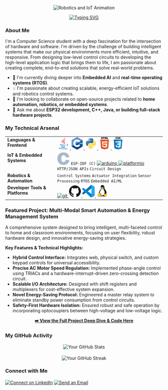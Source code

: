 <p align="center">
  <img src="https://github.com/ROCKER-RID/ROCKER-RID/blob/main/profileele.gif?raw=true" width="600" alt="Robotics and IoT Animation">
</p>

<p align="center">
  <a href="https://github.com/DenverCoderl/readme-typing-svg">
    <img src="https://readme-typing-svg.demolab.com?font=Fira+Code&weight=600&size=24&duration=4000&pause=1000&color=20C20E&center=true&vCenter=true&width=1000&lines=Java+and+C%2B%2B+Developer;C+and+Javascript+Developer;IoT+%26+Robotics+Enthusiast;Building+the+bridge+between+hardware+and+software." alt="Typing SVG" />
  </a>
</p>

<h3 align="left">About Me</h3>
<p>
I'm a Computer Science student with a deep fascination for the intersection of hardware and software. I'm driven by the challenge of building intelligent systems that make our physical environments more efficient, intuitive, and responsive. From designing low-level control circuits to developing the high-level application logic that brings them to life, I am passionate about creating complete, end-to-end solutions that solve real-world problems.
</p>

- 🌱 I'm currently diving deeper into **Embedded AI** and **real-time operating systems (RTOS)**.
- 💡 I'm passionate about creating scalable, energy-efficient IoT solutions and robotics control systems.
- 👯 I'm looking to collaborate on open-source projects related to **home automation, robotics, or embedded systems**.
- 💬 Ask me about **ESP32 development, C++, Java, or building full-stack hardware projects**.

<h3 align="left">My Technical Arsenal</h3>
<table>
  <tr>
    <td valign="top"><strong>Languages & Frontend</strong></td>
    <td><a href="https://www.java.com" target="_blank" rel="noreferrer"> <img src="https://raw.githubusercontent.com/devicons/devicon/master/icons/java/java-original.svg" alt="java" width="40" height="40"/> </a> <a href="https://www.cplusplus.com/" target="_blank" rel="noreferrer"> <img src="https://raw.githubusercontent.com/devicons/devicon/master/icons/cplusplus/cplusplus-original.svg" alt="cplusplus" width="40" height="40"/> </a> <a href="https://www.python.org" target="_blank" rel="noreferrer"> <img src="https://raw.githubusercontent.com/devicons/devicon/master/icons/python/python-original.svg" alt="python" width="40" height="40"/> </a> <a href="https://www.w3.org/html/" target="_blank" rel="noreferrer"> <img src="https://raw.githubusercontent.com/devicons/devicon/master/icons/html5/html5-original-wordmark.svg" alt="html5" width="40" height="40"/> </a> <a href="https://www.w3schools.com/css/" target="_blank" rel="noreferrer"> <img src="https://raw.githubusercontent.com/devicons/devicon/master/icons/css3/css3-original-wordmark.svg" alt="css3" width="40" height="40"/> </a></td>
  </tr>
  <tr>
    <td valign="top"><strong>IoT & Embedded Systems</strong></td>
    <td><a href="https://www.espressif.com/en/products/socs/esp32" target="_blank" rel="noreferrer"><img src="https://raw.githubusercontent.com/devicons/devicon/master/icons/c/c-original.svg" alt="C" width="40" height="40"/></a> <code>ESP-IDF (C)</code> <a href="https://www.arduino.cc/" target="_blank" rel="noreferrer"> <img src="https://cdn.jsdelivr.net/gh/devicons/devicon/icons/arduino/arduino-original-wordmark.svg" alt="arduino" width="40" height="40"/> </a> <a href="https://platformio.org/" target="_blank" rel="noreferrer"> <img src="https://raw.githubusercontent.com/devicons/devicon/master/icons/platformio/platformio-original.svg" alt="platformio" width="40" height="40"/> </a> <code>HTTP/JSON APIs</code> <code>Circuit Design</code></td>
  </tr>
  <tr>
    <td valign="top"><strong>Robotics & Automation</strong></td>
    <td><code>Control Systems</code> <code>Actuator Integration</code> <code>Sensor Processing</code> <code>RTOS</code> <code>Embedded AI/ML</code></td>
  </tr>
  <tr>
    <td valign="top"><strong>Developer Tools & Platforms</strong></td>
    <td><a href="https://git-scm.com/" target="_blank" rel="noreferrer"> <img src="https://www.vectorlogo.zone/logos/git-scm/git-scm-icon.svg" alt="git" width="40" height="40"/> </a> <a href="https://github.com/" target="_blank" rel="noreferrer"> <img src="https://raw.githubusercontent.com/devicons/devicon/master/icons/github/github-original.svg" alt="github" width="40" height="40"/> </a> <a href="https://code.visualstudio.com/" target="_blank" rel="noreferrer"> <img src="https://raw.githubusercontent.com/devicons/devicon/master/icons/vscode/vscode-original.svg" alt="vscode" width="40" height="40"/> </a> <a href="https://www.linux.org/" target="_blank" rel="noreferrer"> <img src="https://raw.githubusercontent.com/devicons/devicon/master/icons/linux/linux-original.svg" alt="linux" width="40" height="40"/> </a></td>
  </tr>
</table>

<h3 align="left">Featured Project: Multi-Modal Smart Automation & Energy Management System</h3>
<p>A comprehensive system designed to bring intelligent, multi-faceted control to home and classroom environments, focusing on user flexibility, robust hardware design, and innovative energy-saving strategies.</p>
<strong>Key Features & Technical Highlights:</strong>
<ul>
    <li><strong>Hybrid Control Interface:</strong> Integrates web, physical switch, and custom keypad controls for universal accessibility.</li>
    <li><strong>Precise AC Motor Speed Regulation:</strong> Implemented phase-angle control using TRIACs and a hardware-interrupt-driven zero-crossing detection circuit.</li>
    <li><strong>Scalable I/O Architecture:</strong> Designed with shift registers and multiplexers for cost-effective system expansion.</li>
    <li><strong>Novel Energy-Saving Protocol:</strong> Engineered a master relay system to eliminate standby power consumption from control circuits.</li>
    <li><strong>Safety-First Hardware Isolation:</strong> Ensured robust and safe operation by incorporating optocouplers between high-voltage and low-voltage logic.</li>
</ul>
<p align="center">
  <a href="https://github.com/ROCKER-RID/YOUR_PROJECT_REPO_NAME" target="_blank">
    <strong>➡️ View the Full Project Deep Dive & Code Here</strong>
  </a>
</p>

<h3 align="left">My GitHub Activity</h3>
<p align="center">
  <img align="center" src="https://github-readme-stats.vercel.app/api?username=ROCKER-RID&show_icons=true&theme=tokyonight&include_all_commits=true&count_private=true" alt="Your GitHub Stats"/>
  <br><br>
  <img align="center" src="https://streak-stats.demolab.com/?user=ROCKER-RID&theme=tokyonight" alt="Your GitHub Streak"/>
</p>

<h3 align="left">Connect with Me</h3>
<p align="left">
  <a href="https://linkedin.com/in/YOUR_LINKEDIN_USERNAME" target="blank"><img align="center" src="https://img.shields.io/badge/LinkedIn-0077B5?style=for-the-badge&logo=linkedin&logoColor=white" alt="Connect on LinkedIn" /></a>
  <a href="mailto:YOUR_EMAIL@example.com"><img align="center" src="https://img.shields.io/badge/Gmail-D14836?style=for-the-badge&logo=gmail&logoColor=white" alt="Send an Email" /></a>
</p>
